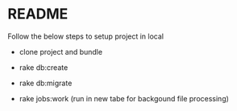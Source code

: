 # README

Follow the below steps to setup project in local

* clone project and bundle

* rake db:create

* rake db:migrate

* rake jobs:work (run in new tabe for backgound file processing)
